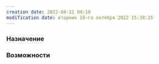 ```yaml
---
creation date: 2022-04-11 04:10
modification date: вторник 18-го октября 2022 15:38:25
---
```


### Назначение

### Возможности 